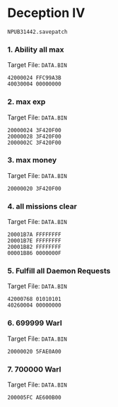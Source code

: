 #  Deception IV 

`NPUB31442.savepatch`

### 1. Ability all max

Target File: `DATA.BIN`

```
42000024 FFC99A3B
40030004 00000000
```

### 2. max exp

Target File: `DATA.BIN`

```
20000024 3F420F00
20000028 3F420F00
2000002C 3F420F00
```

### 3. max money

Target File: `DATA.BIN`

```
20000020 3F420F00
```

### 4. all missions clear

Target File: `DATA.BIN`

```
20001B7A FFFFFFFF
20001B7E FFFFFFFF
20001B82 FFFFFFFF
00001B86 0000000F
```

### 5. Fulfill all Daemon Requests

Target File: `DATA.BIN`

```
42000768 01010101
40260004 00000000
```

### 6. 699999 Warl

Target File: `DATA.BIN`

```
20000020 5FAE0A00
```

### 7. 700000 Warl

Target File: `DATA.BIN`

```
200005FC AE600B00
```

